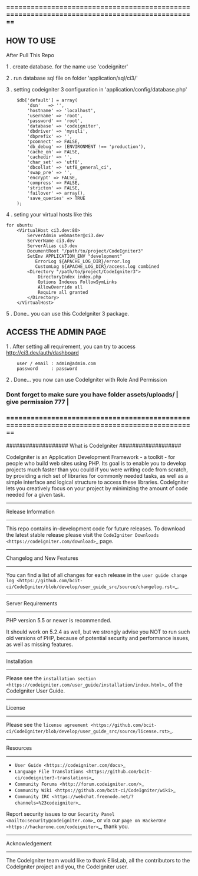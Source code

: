 ### ============================================================================================

## HOW TO USE

After Pull This Repo

1 . create database. for the name use 'codeigniter'

2 . run database sql file on folder 'application/sql/ci3/'

3 . setting codeigniter 3 configuration in 'application/config/database.php'

        $db['default'] = array(
            'dsn'   => '',
            'hostname' => 'localhost',
            'username' => 'root',
            'password' => 'root',
            'database' => 'codeigniter',
            'dbdriver' => 'mysqli',
            'dbprefix' => '',
            'pconnect' => FALSE,
            'db_debug' => (ENVIRONMENT !== 'production'),
            'cache_on' => FALSE,
            'cachedir' => '',
            'char_set' => 'utf8',
            'dbcollat' => 'utf8_general_ci',
            'swap_pre' => '',
            'encrypt' => FALSE,
            'compress' => FALSE,
            'stricton' => FALSE,
            'failover' => array(),
            'save_queries' => TRUE
        );

4 . seting your virtual hosts like this

    for ubuntu
        <VirtualHost ci3.dev:80>
            ServerAdmin webmaster@ci3.dev
            ServerName ci3.dev
            ServerAlias ci3.dev
            DocumentRoot "/path/to/project/CodeIgniter3"
            SetEnv APPLICATION_ENV "development"
               ErrorLog ${APACHE_LOG_DIR}/error.log
               CustomLog ${APACHE_LOG_DIR}/access.log combined
            <Directory "/path/to/project/CodeIgniter3">
                DirectoryIndex index.php
                Options Indexes FollowSymLinks
                AllowOverride all
                Require all granted
            </Directory>
        </VirtualHost>

5 . Done.. you can use this CodeIgniter 3 package.


## ACCESS THE ADMIN PAGE

1 . After setting all requirement, you can try to access http://ci3.dev/auth/dashboard

        user / email : admin@admin.com
        password     : password

2 . Done... you now can use CodeIgniter with Role And Permission

### Dont forget to make sure you have folder assets/uploads/ | give permission 777 |

### ============================================================================================

###################
What is CodeIgniter
###################

CodeIgniter is an Application Development Framework - a toolkit - for people
who build web sites using PHP. Its goal is to enable you to develop projects
much faster than you could if you were writing code from scratch, by providing
a rich set of libraries for commonly needed tasks, as well as a simple
interface and logical structure to access these libraries. CodeIgniter lets
you creatively focus on your project by minimizing the amount of code needed
for a given task.

*******************
Release Information
*******************

This repo contains in-development code for future releases. To download the
latest stable release please visit the `CodeIgniter Downloads
<https://codeigniter.com/download>`_ page.

**************************
Changelog and New Features
**************************

You can find a list of all changes for each release in the `user
guide change log <https://github.com/bcit-ci/CodeIgniter/blob/develop/user_guide_src/source/changelog.rst>`_.

*******************
Server Requirements
*******************

PHP version 5.5 or newer is recommended.

It should work on 5.2.4 as well, but we strongly advise you NOT to run
such old versions of PHP, because of potential security and performance
issues, as well as missing features.

************
Installation
************

Please see the `installation section <https://codeigniter.com/user_guide/installation/index.html>`_
of the CodeIgniter User Guide.

*******
License
*******

Please see the `license
agreement <https://github.com/bcit-ci/CodeIgniter/blob/develop/user_guide_src/source/license.rst>`_.

*********
Resources
*********

-  `User Guide <https://codeigniter.com/docs>`_
-  `Language File Translations <https://github.com/bcit-ci/codeigniter3-translations>`_
-  `Community Forums <http://forum.codeigniter.com/>`_
-  `Community Wiki <https://github.com/bcit-ci/CodeIgniter/wiki>`_
-  `Community IRC <https://webchat.freenode.net/?channels=%23codeigniter>`_

Report security issues to our `Security Panel <mailto:security@codeigniter.com>`_
or via our `page on HackerOne <https://hackerone.com/codeigniter>`_, thank you.

***************
Acknowledgement
***************

The CodeIgniter team would like to thank EllisLab, all the
contributors to the CodeIgniter project and you, the CodeIgniter user.
